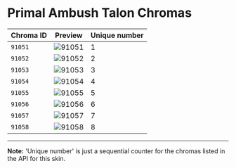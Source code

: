 # Primal Ambush Talon Chromas

| Chroma ID | Preview | Unique number |
|---|---|---|
| `91051` | ![91051](https://raw.communitydragon.org/latest/plugins/rcp-be-lol-game-data/global/default/v1/champion-chroma-images/91/91051.png) | 1 |
| `91052` | ![91052](https://raw.communitydragon.org/latest/plugins/rcp-be-lol-game-data/global/default/v1/champion-chroma-images/91/91052.png) | 2 |
| `91053` | ![91053](https://raw.communitydragon.org/latest/plugins/rcp-be-lol-game-data/global/default/v1/champion-chroma-images/91/91053.png) | 3 |
| `91054` | ![91054](https://raw.communitydragon.org/latest/plugins/rcp-be-lol-game-data/global/default/v1/champion-chroma-images/91/91054.png) | 4 |
| `91055` | ![91055](https://raw.communitydragon.org/latest/plugins/rcp-be-lol-game-data/global/default/v1/champion-chroma-images/91/91055.png) | 5 |
| `91056` | ![91056](https://raw.communitydragon.org/latest/plugins/rcp-be-lol-game-data/global/default/v1/champion-chroma-images/91/91056.png) | 6 |
| `91057` | ![91057](https://raw.communitydragon.org/latest/plugins/rcp-be-lol-game-data/global/default/v1/champion-chroma-images/91/91057.png) | 7 |
| `91058` | ![91058](https://raw.communitydragon.org/latest/plugins/rcp-be-lol-game-data/global/default/v1/champion-chroma-images/91/91058.png) | 8 |

---

**Note:** 'Unique number' is just a sequential counter for the chromas listed in the API for this skin.
